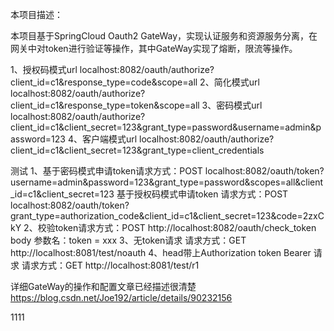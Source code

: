 本项目描述：

本项目基于SpringCloud Oauth2 GateWay，实现认证服务和资源服务分离，在网关中对token进行验证等操作，其中GateWay实现了熔断，限流等操作。

1、授权码模式url
localhost:8082/oauth/authorize?client_id=c1&response_type=code&scope=all
2、简化模式url
localhost:8082/oauth/authorize?client_id=c1&response_type=token&scope=all
3、密码模式url
localhost:8082/oauth/authorize?client_id=c1&client_secret=123&grant_type=password&username=admin&password=123
4、客户端模式url
localhost:8082/oauth/authorize?client_id=c1&client_secret=123&grant_type=client_credentials

测试
1、基于密码模式申请token请求方式：POST
localhost:8082/oauth/token?username=admin&password=123&grant_type=password&scopes=all&client_id=c1&client_secret=123
基于授权码模式申请token 请求方式：POST
localhost:8082/oauth/token?grant_type=authorization_code&client_id=c1&client_secret=123&code=2zxCkY
2、校验token请求方式：POST
http://localhost:8082/oauth/check_token
body 参数名：token = xxx
3、无token请求 请求方式：GET
http://localhost:8081/test/noauth
4、head带上Authorization token Bearer 请求 请求方式：GET
http://localhost:8081/test/r1

详细GateWay的操作和配置文章已经描述很清楚
https://blog.csdn.net/Joe192/article/details/90232156

1111